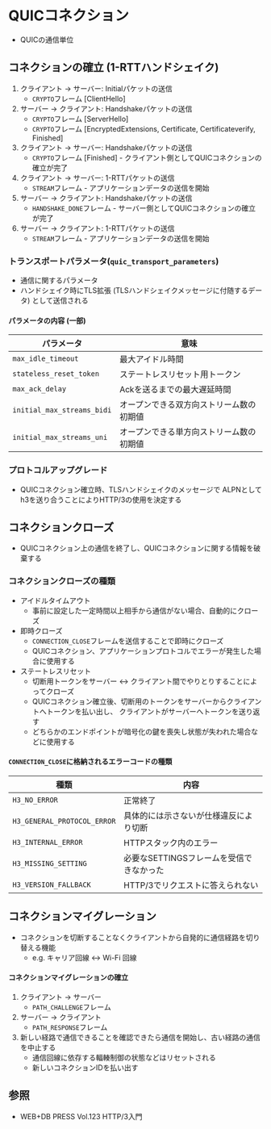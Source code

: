 # QUICコネクション
- QUICの通信単位

## コネクションの確立 (1-RTTハンドシェイク)
1. クライアント -> サーバー: Initialパケットの送信
    - `CRYPTO`フレーム [ClientHello]
2. サーバー -> クライアント: Handshakeパケットの送信
    - `CRYPTO`フレーム [ServerHello]
    - `CRYPTO`フレーム [EncryptedExtensions, Certificate, Certificateverify, Finished]
3. クライアント -> サーバー: Handshakeパケットの送信
    - `CRYPTO`フレーム [Finished] - クライアント側としてQUICコネクションの確立が完了
4. クライアント -> サーバー: 1-RTTパケットの送信
    - `STREAM`フレーム - アプリケーションデータの送信を開始
5. サーバー -> クライアント: Handshakeパケットの送信
    - `HANDSHAKE_DONE`フレーム - サーバー側としてQUICコネクションの確立が完了
6. サーバー -> クライアント: 1-RTTパケットの送信
    - `STREAM`フレーム - アプリケーションデータの送信を開始

### トランスポートパラメータ(`quic_transport_parameters`)
- 通信に関するパラメータ
- ハンドシェイク時にTLS拡張 (TLSハンドシェイクメッセージに付随するデータ) として送信される

#### パラメータの内容 (一部)

| パラメータ                 | 意味                                     |
| -                          | -                                        |
| `max_idle_timeout`         | 最大アイドル時間                         |
| `stateless_reset_token`    | ステートレスリセット用トークン           |
| `max_ack_delay`            | Ackを送るまでの最大遅延時間              |
| `initial_max_streams_bidi` | オープンできる双方向ストリーム数の初期値 |
| `initial_max_streams_uni`  | オープンできる単方向ストリーム数の初期値 |

### プロトコルアップグレード
- QUICコネクション確立時、TLSハンドシェイクのメッセージで
  ALPNとしてh3を送り合うことによりHTTP/3の使用を決定する

## コネクションクローズ
- QUICコネクション上の通信を終了し、QUICコネクションに関する情報を破棄する

### コネクションクローズの種類
- アイドルタイムアウト
  - 事前に設定した一定時間以上相手から通信がない場合、自動的にクローズ
- 即時クローズ
  - `CONNECTION_CLOSE`フレームを送信することで即時にクローズ
  - QUICコネクション、アプリケーションプロトコルでエラーが発生した場合に使用する
- ステートレスリセット
  - 切断用トークンをサーバー <-> クライアント間でやりとりすることによってクローズ
  - QUICコネクション確立後、切断用のトークンをサーバーからクライアントへトークンを払い出し、
    クライアントがサーバーへトークンを送り返す
  - どちらかのエンドポイントが暗号化の鍵を喪失し状態が失われた場合などに使用する

#### `CONNECTION_CLOSE`に格納されるエラーコードの種類

| 種類                        | 内容                                       |
| -                           | -                                          |
| `H3_NO_ERROR`               | 正常終了                                   |
| `H3_GENERAL_PROTOCOL_ERROR` | 具体的には示さないが仕様違反により切断     |
| `H3_INTERNAL_ERROR`         | HTTPスタック内のエラー                     |
| `H3_MISSING_SETTING`        | 必要なSETTINGSフレームを受信できなかった   |
| `H3_VERSION_FALLBACK`       | HTTP/3でリクエストに答えられない           |

## コネクションマイグレーション
- コネクションを切断することなくクライアントから自発的に通信経路を切り替える機能
  - e.g. キャリア回線 <-> Wi-Fi 回線

#### コネクションマイグレーションの確立
1. クライアント -> サーバー
    - `PATH_CHALLENGE`フレーム
2. サーバー -> クライアント
    - `PATH_RESPONSE`フレーム
3. 新しい経路で通信できることを確認できたら通信を開始し、古い経路の通信を中止する
    - 通信回線に依存する輻輳制御の状態などはリセットされる
    - 新しいコネクションIDを払い出す

## 参照
- WEB+DB PRESS Vol.123 HTTP/3入門
